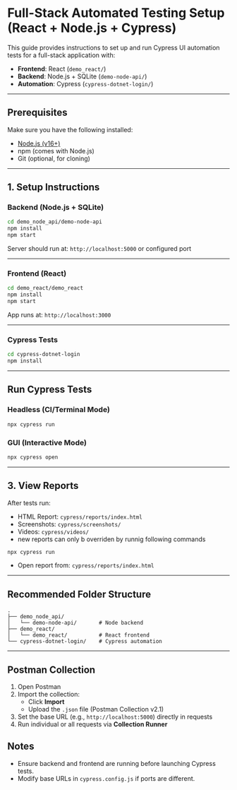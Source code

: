 # Full-Stack Automated Testing Setup (React + Node.js + Cypress)

This guide provides instructions to set up and run Cypress UI automation tests for a full-stack application with:

- **Frontend**: React (`demo_react/`)
- **Backend**: Node.js  + SQLite (`demo-node-api/`)
- **Automation**: Cypress (`cypress-dotnet-login/`)

---

## Prerequisites

Make sure you have the following installed:

- [Node.js (v16+)](https://nodejs.org/)
- npm (comes with Node.js)
- Git (optional, for cloning)

---

##  1. Setup Instructions

### Backend (Node.js + SQLite)

```bash
cd demo_node_api/demo-node-api
npm install
npm start
```

Server should run at: `http://localhost:5000` or configured port

---

### Frontend (React)

```bash
cd demo_react/demo_react
npm install
npm start
```

App runs at: `http://localhost:3000`

---

### Cypress Tests

```bash
cd cypress-dotnet-login
npm install
```

---

##  Run Cypress Tests

### Headless (CI/Terminal Mode)

```bash
npx cypress run
```

### GUI (Interactive Mode)

```bash
npx cypress open
```

---

##  3. View Reports

After tests run:

- HTML Report: `cypress/reports/index.html`
- Screenshots: `cypress/screenshots/`
- Videos: `cypress/videos/`
- new reports can only b overriden by runnig following commands
```bash
npx cypress run
```
- Open report from: `cypress/reports/index.html` 
---

## Recommended Folder Structure

```
.
├── demo_node_api/
│   └── demo-node-api/       # Node backend
├── demo_react/
│   └── demo_react/          # React frontend
└── cypress-dotnet-login/    # Cypress automation
```

---

## Postman Collection

1. Open Postman
2. Import the collection:
   - Click **Import**
   - Upload the `.json` file (Postman Collection v2.1)
3. Set the base URL (e.g., `http://localhost:5000`)  directly in requests
4. Run individual or all requests via **Collection Runner**

## Notes

- Ensure backend and frontend are running before launching Cypress tests.
- Modify base URLs in `cypress.config.js` if ports are different.


